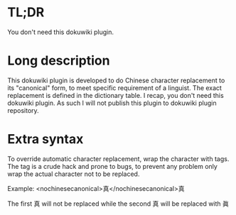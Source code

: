 # TL;DR
You don't need this dokuwiki plugin.

# Long description
This dokuwiki plugin is developed to do Chinese character replacement to its "canonical" form, to meet specific requirement of a linguist. The exact replacement is defined in the dictionary table. I recap, you don't need this dokuwiki plugin. As such I will not publish this plugin to dokuwiki plugin repository.

# Extra syntax
To override automatic character replacement, wrap the character with <nochinesecanonical></nochinesecanonical> tags. The tag is a crude hack and prone to bugs, to prevent any problem only wrap the actual character not to be replaced.

Example:
&lt;nochinesecanonical&gt;真&lt;/nochinesecanonical&gt;真

The first 真 will not be replaced while the second 真 will be replaced with 眞
